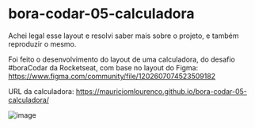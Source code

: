 ﻿# bora-codar-05-calculadora
 
Achei legal esse layout e resolvi saber mais sobre o projeto, e também reproduzir o mesmo.

Foi feito o desenvolvimento do layout de uma calculadora, do desafio #boraCodar da Rocketseat, com base no layout do Figma: https://www.figma.com/community/file/1202607074523509182

URL da calculadora: https://mauriciomlourenco.github.io/bora-codar-05-calculadora/

![image](https://user-images.githubusercontent.com/19895734/218757100-c3bdefb3-83b0-441e-8a16-1212f3d4a250.png)
